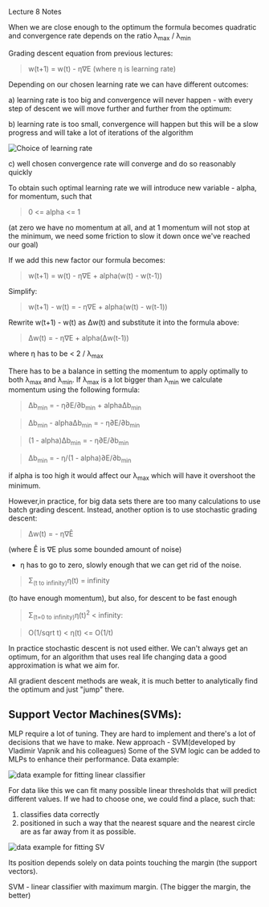 Lecture 8
Notes

When we are close enough to the optimum the formula becomes quadratic and convergence rate depends on the ratio λ<sub>max</sub> / λ<sub>min</sub>


Grading descent equation from previous lectures:

> w(t+1) = w(t) - η∇E (where η is learning rate)

Depending on our chosen learning rate we can have different outcomes:

a) learning rate is too big and convergence will never happen - with every step of descent we will move further and further from the optimum:

b) learning rate is too small, convergence will happen but this will be a slow progress and will take a lot of iterations of the algorithm

![Choice of learning rate](http://sebastianraschka.com/Images_old/2015_singlelayer_neurons/perceptron_learning_rate.png)

c) well chosen convergence rate will converge and do so reasonably quickly

To obtain such optimal learning rate we will introduce new variable - alpha, for momentum, such that


> 0 <= alpha <= 1

(at zero we have no momentum at all, and at 1 momentum will not stop at the minimum, we need some friction to slow it down once we've reached our goal)

If we add this new factor our formula becomes:

> w(t+1) = w(t) - η∇E + alpha(w(t) - w(t-1))

Simplify:

> w(t+1) - w(t) = - η∇E + alpha(w(t) - w(t-1))

Rewrite w(t+1) - w(t) as Δw(t) and substitute it into the formula above:

> Δw(t) = - η∇E + alpha(Δw(t-1))

where η has to be < 2 / λ<sub>max</sub>

There has to be a balance in setting the momentum to apply optimally to both λ<sub>max</sub> and λ<sub>min</sub>. If λ<sub>max</sub> is a lot bigger than λ<sub>min</sub> we calculate momentum using the following formula:

> Δb<sub>min</sub> = - η∂E/∂b<sub>min</sub> + alphaΔb<sub>min</sub>

> Δb<sub>min</sub> - alphaΔb<sub>min</sub> = - η∂E/∂b<sub>min</sub>

> (1 - alpha)Δb<sub>min</sub>  = - η∂E/∂b<sub>min</sub>

> Δb<sub>min</sub> = - η/(1 - alpha)∂E/∂b<sub>min</sub>

if alpha is too high it would affect our λ<sub>max</sub> which will have it overshoot the minimum.

However,in practice, for big data sets there are too many calculations to use batch grading descent. 
Instead, another option is to use stochastic grading descent:

> Δw(t) = - η∇Ê 

(where Ê is ∇E plus some bounded amount of noise)

- η has to go to zero, slowly enough that we can get rid of the noise.

> Σ<sub>(</sub><sub>t</sub><sub> </sub> <sub>to</sub> <sub> </sub> <sub>infinity</sub><sub>)</sub>η(t) = infinity 

(to have enough momentum), but also, for descent to be fast enough

> Σ<sub>(</sub><sub>t</sub><sub>=</sub><sub>0</sub><sub> </sub> <sub>to</sub> <sub> </sub> <sub>infinity</sub><sub>)</sub>η(t)<sup>2</sup> < infinity:

> O(1/sqrt t) < η(t) <= O(1/t)

In practice stochastic descent is not used either. We can't always get an optimum, for an algorithm that uses real life changing data a good approximation is what we aim for.

All gradient descent methods are weak, it is much better to analytically find the optimum and just "jump" there.

## Support Vector Machines(SVMs):

MLP require a lot of tuning. They are hard to implement and there's a lot of decisions that we have to make.
New approach - SVM(developed by Vladimir Vapnik and his colleagues)
Some of the SVM logic can be added to MLPs to enhance their performance.
Data example:

![data example for fitting linear classifier](http://docs.opencv.org/_images/separating-lines.png)

For data like this we can fit many possible linear thresholds that will predict different values. If we had to choose one, we could find a place, such that:
1) classifies data correctly
2) positioned in such a way that the nearest square and the nearest circle are as far away from it as possible.

![data example for fitting SV](http://docs.opencv.org/_images/optimal-hyperplane.png)

Its position depends solely on data points touching the margin (the support vectors).


SVM - linear classifier with maximum margin. (The bigger the margin, the better)

